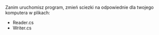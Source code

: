 Zanim uruchomisz program, zmień sciezki na odpowiednie dla twojego komputera w plikach:

- Reader.cs
- Writer.cs
